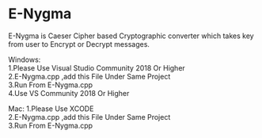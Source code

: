 # E-Nygma
E-Nygma is Caeser Cipher based Cryptographic converter which takes key from user to Encrypt or Decrypt messages.

Windows:  
			1.Please Use Visual Studio Community 2018 Or Higher     
			2.E-Nygma.cpp ,add this File Under Same Project        
			3.Run From E-Nygma.cpp               
			4.Use VS Community 2018 Or Higher
		
 Mac:			1.Please Use XCODE            
			2.E-Nygma.cpp ,add this File Under Same Project           
			3.Run From E-Nygma.cpp               
